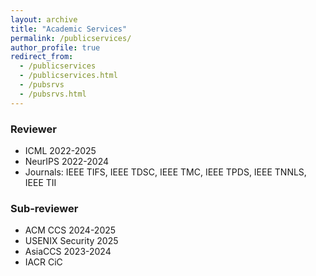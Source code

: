 ```yaml
---
layout: archive
title: "Academic Services"
permalink: /publicservices/
author_profile: true
redirect_from: 
  - /publicservices
  - /publicservices.html
  - /pubsrvs
  - /pubsrvs.html
---
```


### Reviewer
+ ICML 2022-2025
+ NeurIPS 2022-2024
+ Journals: IEEE TIFS, IEEE TDSC, IEEE TMC, IEEE TPDS, IEEE TNNLS, IEEE TII

### Sub-reviewer
+ ACM CCS 2024-2025
+ USENIX Security 2025
+ AsiaCCS 2023-2024
+ IACR CiC

